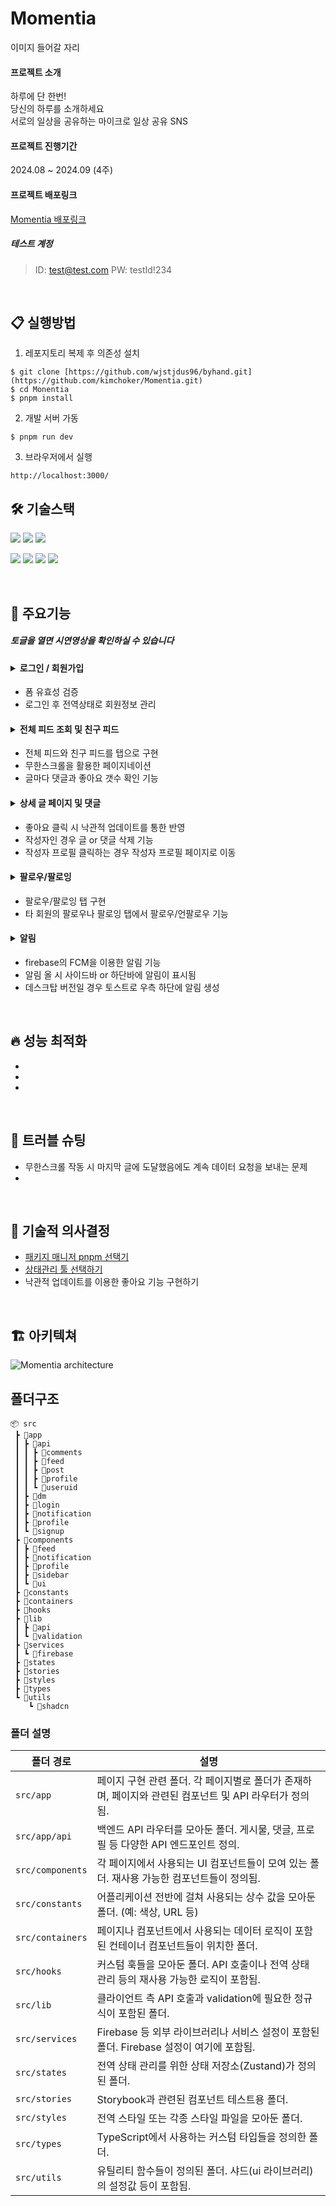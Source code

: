 # Momentia
이미지 들어갈 자리

#### 프로젝트 소개

하루에 단 한번! <br/>
당신의 하루를 소개하세요 <br/>
서로의 일상을 공유하는 마이크로 일상 공유 SNS

#### 프로젝트 진행기간

2024.08 ~ 2024.09 (4주)

#### 프로젝트 배포링크
[Momentia 배포링크](https://monentia.vercel.app/)


##### 테스트 계정 
> ID: test@test.com
> PW: testId!234

<br/>

## 📋 실행방법
1. 레포지토리 복제 후 의존성 설치
```
$ git clone [https://github.com/wjstjdus96/byhand.git](https://github.com/kimchoker/Momentia.git)
$ cd Monentia
$ pnpm install
```
2. 개발 서버 가동
```
$ pnpm run dev
```
3. 브라우저에서 실행
```
http://localhost:3000/
```



## 🛠 기술스택

<img src="https://img.shields.io/badge/TypeScript-3178C6?style=for-the-badge&logo=TypeScript&logoColor=white"> <img src="https://img.shields.io/badge/React-61DAFB?style=for-the-badge&logo=React&logoColor=white"> <img src="https://img.shields.io/badge/Tailwindcss-06B6D4?style=for-the-badge&logo=tailwindcss&logoColor=white">

<img src="https://img.shields.io/badge/Zustand-1E4CC9?style=for-the-badge&logo=React&logoColor=white"> <img src="https://img.shields.io/badge/React Query-FF4154?style=for-the-badge&logo=reactquery&logoColor=white"> 
<img src="https://img.shields.io/badge/Firebase-FFCA28?style=for-the-badge&logo=firebase&logoColor=white">
<img src="https://img.shields.io/badge/Vercel-000000?style=for-the-badge&logo=netlify&logoColor=white">

<br/>


## 📌 주요기능
##### 토글을 열면 시연영상을 확인하실 수 있습니다
#### <details><summary>로그인 / 회원가입</summary> <br/> <p>로그인</p> <img src="" width="600" /> <br/> <br/> <p>회원가입</p> <img src="" width="600" /> <br/></details>
- 폼 유효성 검증
- 로그인 후 전역상태로 회원정보 관리

#### <details><summary>전체 피드 조회 및 친구 피드</summary> <br/> <p>친구 피드 조회 기능</p> <img src="" width="600" /> <br/> <br/> <p>피드 - 무한스크롤</p> <img src="" width="600" /> <br/></details>
- 전체 피드와 친구 피드를 탭으로 구현
- 무한스크롤을 활용한 페이지네이션
- 글마다 댓글과 좋아요 갯수 확인 기능

#### <details><summary>상세 글 페이지 및 댓글</summary><br/> <p>상세 글 페이지</p> <img src="" width="600" /></details>
- 좋아요 클릭 시 낙관적 업데이트를 통한 반영
- 작성자인 경우 글 or 댓글 삭제 기능
- 작성자 프로필 클릭하는 경우 작성자 프로필 페이지로 이동

#### <details><summary>팔로우/팔로잉</summary><br/> <p>팔로우 및 팔로잉 기능</p> <img src="" width="600" /> <br/> <br/> <p>팔로우 창에서 바로 회원 프로필로 가는 기능</p> <img src="" width="600" /></details>
- 팔로우/팔로잉 탭 구현
- 타 회원의 팔로우나 팔로잉 탭에서 팔로우/언팔로우 기능

#### <details><summary>알림</summary> <br/> <p>알림 페이지</p> <img src="" width="600" />  <br/> <br/> <p>알림 클릭 시 알림 온 글로 이동</p> <img src="" width="600" /></details>
- firebase의 FCM을 이용한 알림 기능
- 알림 올 시 사이드바 or 하단바에 알림이 표시됨
- 데스크탑 버전일 경우 토스트로 우측 하단에 알림 생성
  



<br/>

## 🔥 성능 최적화
- 
-
-
<br/>  

## 🔫 트러블 슈팅
- 무한스크롤 작동 시 마지막 글에 도달했음에도 계속 데이터 요청을 보내는 문제
- 

<br/>  

## 💭 기술적 의사결정
- [패키지 매니저 pnpm 선택기](https://velog.io/@kimchoker/npm%EC%97%90%EC%84%9C-pnpm%EC%9C%BC%EB%A1%9C-%EC%98%AE%EA%B2%A8%EB%B3%B4%EC%9E%90)
- [상태관리 툴 선택하기](https://velog.io/@kimchoker/%EC%83%81%ED%83%9C%EA%B4%80%EB%A6%AC-%ED%88%B4-%EB%B9%84%EA%B5%90%ED%95%B4%EB%B3%B4%EA%B8%B0)
- 낙관적 업데이트를 이용한 좋아요 기능 구현하기

<br/>

## 🏗 아키텍쳐
![Momentia architecture](https://github.com/user-attachments/assets/afb7c948-fe18-4eef-bb13-c1fdfd97595e)



## 폴더구조

```
📦 src
 ┣ 📂app
 ┃ ┣ 📂api
 ┃ ┃ ┣ 📂comments
 ┃ ┃ ┣ 📂feed
 ┃ ┃ ┣ 📂post
 ┃ ┃ ┣ 📂profile
 ┃ ┃ ┗ 📂useruid
 ┃ ┣ 📂dm
 ┃ ┣ 📂login
 ┃ ┣ 📂notification
 ┃ ┣ 📂profile
 ┃ ┗ 📂signup
 ┣ 📂components
 ┃ ┣ 📂feed
 ┃ ┣ 📂notification
 ┃ ┣ 📂profile
 ┃ ┣ 📂sidebar
 ┃ ┗ 📂ui
 ┣ 📂constants
 ┣ 📂containers
 ┣ 📂hooks
 ┣ 📂lib
 ┃ ┣ 📂api
 ┃ ┗ 📂validation
 ┣ 📂services
 ┃ ┗ 📂firebase
 ┣ 📂states
 ┣ 📂stories
 ┣ 📂styles
 ┣ 📂types
 ┗ 📂utils
    ┗ 📂shadcn

```
### 폴더 설명

| 폴더 경로               | 설명                                                                                  |
|-------------------------|---------------------------------------------------------------------------------------|
| `src/app`                | 페이지 구현 관련 폴더. 각 페이지별로 폴더가 존재하며, 페이지와 관련된 컴포넌트 및 API 라우터가 정의됨. |
| `src/app/api`            | 백엔드 API 라우터를 모아둔 폴더. 게시물, 댓글, 프로필 등 다양한 API 엔드포인트 정의.               |
| `src/components`         | 각 페이지에서 사용되는 UI 컴포넌트들이 모여 있는 폴더. 재사용 가능한 컴포넌트들이 정의됨.               |
| `src/constants`          | 어플리케이션 전반에 걸쳐 사용되는 상수 값을 모아둔 폴더. (예: 색상, URL 등)                         |
| `src/containers`         | 페이지나 컴포넌트에서 사용되는 데이터 로직이 포함된 컨테이너 컴포넌트들이 위치한 폴더.                   |
| `src/hooks`              | 커스텀 훅들을 모아둔 폴더. API 호출이나 전역 상태 관리 등의 재사용 가능한 로직이 포함됨.                 |
| `src/lib`                | 클라이언트 측 API 호출과 validation에 필요한 정규식이 포함된 폴더.                               |
| `src/services`           | Firebase 등 외부 라이브러리나 서비스 설정이 포함된 폴더. Firebase 설정이 여기에 포함됨.               |
| `src/states`             | 전역 상태 관리를 위한 상태 저장소(Zustand)가 정의된 폴더.                                           |
| `src/stories`            | Storybook과 관련된 컴포넌트 테스트용 폴더.                                                         |
| `src/styles`             | 전역 스타일 또는 각종 스타일 파일을 모아둔 폴더.                                                     |
| `src/types`              | TypeScript에서 사용하는 커스텀 타입들을 정의한 폴더.                                                  |
| `src/utils`              | 유틸리티 함수들이 정의된 폴더. 샤드(ui 라이브러리)의 설정값 등이 포함됨.                                |

